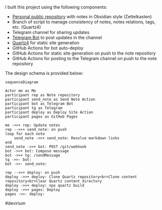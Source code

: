 I built this project using the following components:

- [Personal public repository](https://github.com/avvero/devirium) with notes in Obsidian style (Zettelkasten)
- Branch of script to manage consistency of notes, notes relations, tags, etc. (Quartz4)
- Telegram channel for sharing updates
- [Telegram Bot](https://github.com/avvero/devirium-bot) to post updates in the channel
- [Quartz4](https://quartz.jzhao.xyz/) for static site generation
- GitHub Actions for bot auto-deploy
- GitHub Actions for static site generation on push to the note repository
- GitHub Actions for posting to the Telegram channel on push to the note repository

The design schema is provided below:

```mermaid
sequenceDiagram

Actor me as Me
participant rep as Note repository
participant send_note as Send Note Action
participant bot as Telegram Bot
participant tg as Telegram
participant deploy as Deploy Site Action
participant pages as GitHub Pages

me ->>+ rep: Update notes
rep -->>+ send_note: on push
loop for each note
    send_note ->>+ send_note: Resolve markdown links  
end
send_note ->>+ bot: POST /git/webhook
bot ->>+ bot: Compose message
bot ->>+ tg: /sendMessage
tg ->>- bot: 
bot ->>- send_note: 

rep -->>+ deploy: on push
deploy ->>+ deploy: Clone Quartz repository<br>Clone content repository<br>Clear Quartz content directory
deploy ->>+ deploy: npx quartz build
deploy ->>+ pages: Deploy
pages ->>- deploy: 
```

#devirium
